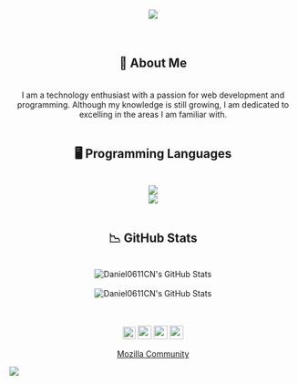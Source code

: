 <div align="center">
<h1 align="center">
<img src="https://readme-typing-svg.herokuapp.com/?font=Righteous&size=35&center=true&vCenter=true&width=500&height=70&duration=4000&lines=Hello+There!+👋;+I'm+Daniel+Clavijo!;" />
</h1>
</div>

<br/>

<div align="center">
<h2>
🌠 About Me
</h2>
</div>

<br/>

<div align="center">
I am a technology enthusiast with a passion for web development and programming. Although my knowledge is still growing, I am dedicated to excelling in the areas I am familiar with.
</div>

<br/>

<div align="center">
<h2>
🖥️ Programming Languages
</h2>
</div>

<br/>
<div align="center">
    <img src="https://skillicons.dev/icons?i=html,css,github,python,java,mysql"/> 
    <br/>
    <img src="https://skillicons.dev/icons?i=vscode,eclipse,idea,docker" />
</div>
<br/>

<div align="center">
<h2>
📉 GitHub Stats
</h2>
</div>

<br/>
<div align="center">
<img align="center" src="https://github-readme-stats.vercel.app/api?username=Daniel0611CN&include_all_commits=true&count_private=true&show_icons=true&line_height=20&title_color=7A7ADB&icon_color=2234AE&text_color=D3D3D3&bg_color=0,000000,130F40&rank_icon=github" alt="Daniel0611CN's GitHub Stats">
</div>

<br/>
<div align="center">
<img align="center" src="https://github-readme-stats.vercel.app/api/top-langs/?username=Daniel0611CN&include_all_commits=true&count_private=true&show_icons=true&line_height=20&hide_progress=true&title_color=7A7ADB&icon_color=2234AE&text_color=D3D3D3&bg_color=0,000000,130F40" alt="Daniel0611CN's GitHub Stats">
</div>

<br/>

<br/>

<p align="center">
    <a href="https://twitter.com/DanielCN0611" alt="Twitter"><img src="https://static.wikia.nocookie.net/logopedia/images/a/a0/X_2023_Gray.svg/revision/latest?cb=20230818071448" height="22" width="22"></a>     
    <a href="https://www.linkedin.com/in/daniel-clavijo-nu%C3%B1ez/" alt="LinkedIn"><img src="https://github.com/nitish-awasthi/nitish-awasthi/blob/master/174857.png" height="24" width="24"></a>
    <a href="https://www.instagram.com/danielclavijonunez" alt="Instagram"><img src="https://github.com/nitish-awasthi/nitish-awasthi/blob/master/instagram-logo-png-transparent-background-hd-3.png" height="24" width="24"></a>
    <a href="mailto:daniclavijonunez@gmail.com" alt="Contact Me"><img src="https://github.com/nitish-awasthi/nitish-awasthi/blob/master/gmail-512.webp" height="24" width="24"></a>
</p>
<p align="center">
    <a href="https://connect.mozilla.org/t5/user/viewprofilepage/user-id/52155">Mozilla Community</a>
</p>

[![](https://visitcount.itsvg.in/api?id=Daniel0611CN&label=Profile%20Views&color=1&icon=0&pretty=false)](https://visitcount.itsvg.in)
